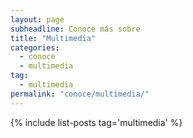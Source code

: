 ```yaml
---
layout: page
subheadline: Conoce más sobre
title: "Multimedia"
categories:
  - conoce
  - multimedia
tag: 
  - multimedia
permalink: "conoce/multimedia/"
---
```

{% include list-posts tag='multimedia' %}